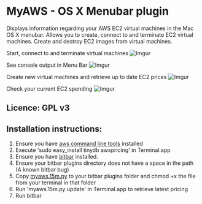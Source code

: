 
# MyAWS - OS X Menubar plugin

Displays information regarding your AWS EC2 virtual machines in the Mac OS X menubar. 
Allows you to create, connect to and terminate EC2 virtual machines.
Create and destroy EC2 images from virtual machines.


Start, connect to and terminate virtual machines
![Imgur](https://i.imgur.com/1MTAvlX.png)

See console output in Menu Bar
![Imgur](https://i.imgur.com/9UEMHDs.jpg)

Create new virtual machines and retrieve up to date EC2 prices
![Imgur](https://i.imgur.com/tr7sDRb.jpg)

Check your current EC2 spending 
![Imgur](https://i.imgur.com/XSNjUiQ.jpg)


## Licence: GPL v3

## Installation instructions: 

1. Ensure you have [aws command line tools](https://docs.aws.amazon.com/cli/latest/userguide/cli-install-macos.html) installed
2. Execute 'sudo easy_install tinydb awspricing' in Terminal.app
3. Ensure you have [bitbar](https://github.com/matryer/bitbar/releases/latest) installed.
4. Ensure your bitbar plugins directory does not have a space in the path (A known bitbar bug)
5. Copy [myaws.15m.py](myaws.15m.py) to your bitbar plugins folder and chmod +x the file from your terminal in that folder
6. Run 'myaws.15m.py update' in Terminal.app to retrieve latest pricing
7. Run bitbar
